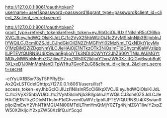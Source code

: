 http://127.0.0.1:8061/oauth/token?username=user1&password=password1&grant_type=password&client_id=client_2&client_secret=secret


 http://127.0.0.1:8061/oauth/token?grant_type=refresh_token&refresh_token=eyJhbGciOiJIUzI1NiIsInR5cCI6IkpXVCJ9.eyJhdWQiOlsiKiJdLCJ1c2VyX25hbWUiOiJ1c2VyMSIsInNjb3BlIjpbInJlYWQiLCJ3cml0ZSJdLCJhdGkiOiI2N2ZhMGFhYi02MzNmLTQxNDktYjcyMy01MzBiM2ZiZDgxNmYiLCJleHAiOjE1NTkzOTk3NjQsImF1dGhvcml0aWVzIjpbIlJPTEVfQURNSU4iXSwianRpIjoiYTk3NDI4OWYtY2JhZS00YTNkLWJiMGYtMDkzMWNhMmFhZGZjIiwiY2xpZW50X2lkIjoiY2xpZW50XzIifQ.Gyi6woh8qK3XLxeD1J0MnMqManDlTpWHtu7GvoP2uG8&client_id=client_2&client_secret=secret

-ctYyUXfBSxr73yT5PPRyEb-Ax2QxLSTCdeIQhttp://127.0.0.1:8061/users/list?access_token=eyJhbGciOiJIUzI1NiIsInR5cCI6IkpXVCJ9.eyJhdWQiOlsiKiJdLCJ1c2VyX25hbWUiOiJ1c2VyMSIsInNjb3BlIjpbInJlYWQiLCJ3cml0ZSJdLCJleHAiOjE1NTkzODIxMTksImF1dGhvcml0aWVzIjpbIlJPTEVfQURNSU4iXSwianRpIjoiZmEwY2VhNTItMGU4Ni00MTdlLThmYmQtMjY0ZTg4NjhlZGY1IiwiY2xpZW50X2lkIjoiY2xpZW50XzIifQ.uY5cqd